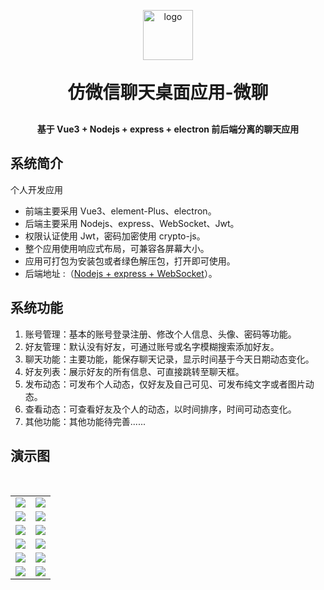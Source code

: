 <p align="center">
	<img alt="logo" width="80" src="https://img-blog.csdnimg.cn/cdcda78242424ba397c061537ead8573.png">
</p>
<h1 align="center" style="margin: 30px 0 30px; font-weight: bold;">仿微信聊天桌面应用-微聊</h1>
<h4 align="center">基于 Vue3 + Nodejs + express + electron 前后端分离的聊天应用</h4>

## 系统简介

个人开发应用

- 前端主要采用 Vue3、element-Plus、electron。
- 后端主要采用 Nodejs、express、WebSocket、Jwt。
- 权限认证使用 Jwt，密码加密使用 crypto-js。
- 整个应用使用响应式布局，可兼容各屏幕大小。
- 应用可打包为安装包或者绿色解压包，打开即可使用。
- 后端地址 :（[Nodejs + express + WebSocket](https://gitee.com/donghe-li/chat-server)）。

## 系统功能

1. 账号管理：基本的账号登录注册、修改个人信息、头像、密码等功能。
2. 好友管理：默认没有好友，可通过账号或名字模糊搜索添加好友。
3. 聊天功能：主要功能，能保存聊天记录，显示时间基于今天日期动态变化。
4. 好友列表：展示好友的所有信息、可直接跳转至聊天框。
5. 发布动态：可发布个人动态，仅好友及自己可见、可发布纯文字或者图片动态。
6. 查看动态：可查看好友及个人的动态，以时间排序，时间可动态变化。
7. 其他功能：其他功能待完善......

## 演示图

<table>
    <tr>
        <td><img src="https://img-blog.csdnimg.cn/240f7423d8f54bfca0c698a0f0b3f718.png"/></td>
        <td><img src="https://img-blog.csdnimg.cn/bcd3987caa074d4d8522ae734c94f764.png"/></td>
    </tr>
    <tr>
        <td><img src="https://img-blog.csdnimg.cn/9f26fa42af03493e890e81c3a0305c2c.png"/></td>
        <td><img src="https://img-blog.csdnimg.cn/cab2abfcd76e4b0fb78bac1e31440390.png"/></td>
    </tr>
    ​<tr>
        <td><img src="https://img-blog.csdnimg.cn/b2decd2227604c8a834561f062b58994.png"/></td>
        <td><img src="https://img-blog.csdnimg.cn/65d535db83fe4fa7825212e96b70266b.png"/></td>
    </tr>
    <tr>
        <td><img src="https://img-blog.csdnimg.cn/b5b1deebf2ab41bf9ff9ac4cb93558ed.png"/></td>
        <td><img src="https://img-blog.csdnimg.cn/b4cc2603c2104328bb89c8a0ff5afd19.png"/></td>
    </tr>
    <tr>
        <td><img src="https://img-blog.csdnimg.cn/73d1dfa6331b484bb7f8b534273d01ca.png"/></td>
        <td><img src="https://img-blog.csdnimg.cn/f9aa0ab390da41c799fd3d5991d5ff5e.png"/></td>
    </tr>
    <tr>
        <td><img src="https://img-blog.csdnimg.cn/efa828454da1441fb6f4709b7b4b8d78.png"/></td>
        <td><img src="https://img-blog.csdnimg.cn/b94f1ac2562b4d859cfc1be9880873be.png"/></td>
    </tr>
</table>
